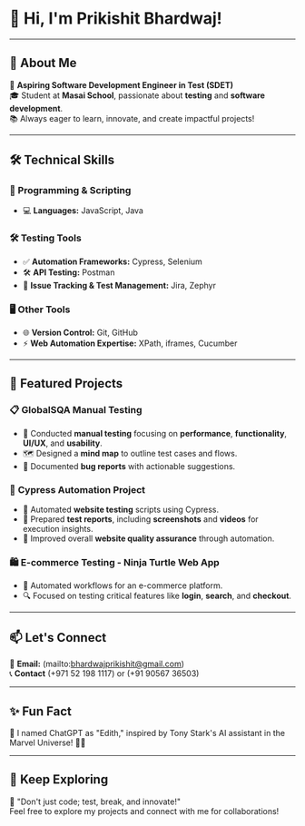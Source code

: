 # 👋 Hi, I'm Prikishit Bhardwaj!  

---

## 🚀 About Me  
🌟 **Aspiring Software Development Engineer in Test (SDET)**  
🎓 Student at **Masai School**, passionate about **testing** and **software development**.  
📚 Always eager to learn, innovate, and create impactful projects!  

---

## 🛠️ Technical Skills  

### 🚦 Programming & Scripting  
- 💻 **Languages:** JavaScript, Java  

### 🛠️ Testing Tools  
- ✅ **Automation Frameworks:** Cypress, Selenium  
- 🛠️ **API Testing:** Postman  
- 🔗 **Issue Tracking & Test Management:** Jira, Zephyr  

### 🖥️ Other Tools  
- 🌐 **Version Control:** Git, GitHub  
- ⚡ **Web Automation Expertise:** XPath, iframes, Cucumber  

---

## 🌟 Featured Projects  

### 📋 **GlobalSQA Manual Testing**  
- 🧪 Conducted **manual testing** focusing on **performance**, **functionality**, **UI/UX**, and **usability**.  
- 🗺️ Designed a **mind map** to outline test cases and flows.  
- 🐛 Documented **bug reports** with actionable suggestions.  

### 🧪 **Cypress Automation Project**  
- 🤖 Automated **website testing** scripts using Cypress.  
- 📄 Prepared **test reports**, including **screenshots** and **videos** for execution insights.  
- 🚀 Improved overall **website quality assurance** through automation.  

### 🛍️ **E-commerce Testing - Ninja Turtle Web App**  
- 🛒 Automated workflows for an e-commerce platform.  
- 🔍 Focused on testing critical features like **login**, **search**, and **checkout**.  

---

## 📫 Let's Connect  

💌 **Email:** (mailto:bhardwajprikishit@gmail.com)  
📞 **Contact** (+971 52 198 1117) or (+91 90567 36503)

---

## ✨ Fun Fact  

🧠 I named ChatGPT as "Edith," inspired by Tony Stark's AI assistant in the Marvel Universe! 🦸‍♂️  

---

## 🌟 Keep Exploring  

🎯 "Don't just code; test, break, and innovate!"  
Feel free to explore my projects and connect with me for collaborations!  
